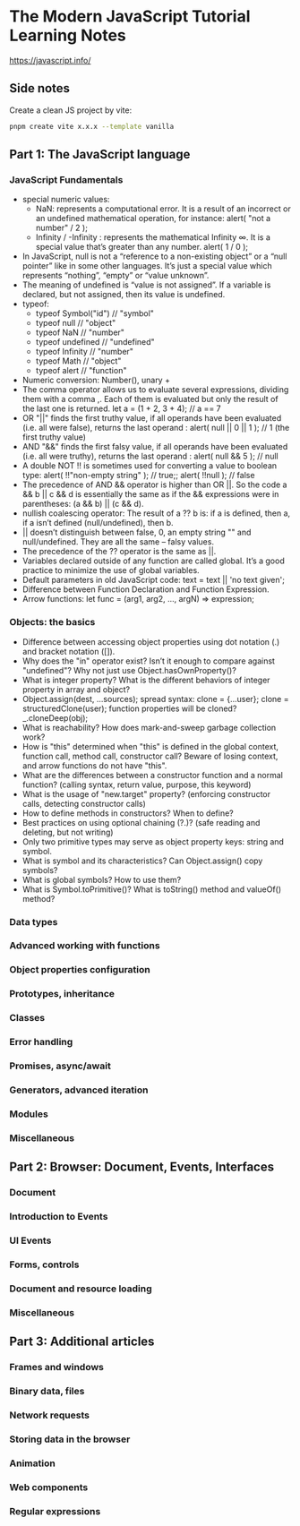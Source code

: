 # The Modern JavaScript Tutorial Learning Notes

https://javascript.info/

## Side notes

Create a clean JS project by vite:

```bash
pnpm create vite x.x.x --template vanilla
```

## Part 1: The JavaScript language

### JavaScript Fundamentals

- special numeric values:
  - NaN: represents a computational error. It is a result of an incorrect or an undefined mathematical operation, for instance: alert( "not a number" / 2 );
  - Infinity / -Infinity : represents the mathematical Infinity ∞. It is a special value that’s greater than any number. alert( 1 / 0 );
- In JavaScript, null is not a “reference to a non-existing object” or a “null pointer” like in some other languages. It’s just a special value which represents “nothing”, “empty” or “value unknown”.
- The meaning of undefined is “value is not assigned”. If a variable is declared, but not assigned, then its value is undefined.
- typeof:
  - typeof Symbol("id") // "symbol"
  - typeof null // "object"
  - typeof NaN // "number"
  - typeof undefined // "undefined"
  - typeof Infinity // "number"
  - typeof Math // "object"
  - typeof alert // "function"
- Numeric conversion: Number(), unary +
- The comma operator allows us to evaluate several expressions, dividing them with a comma ,. Each of them is evaluated but only the result of the last one is returned. let a = (1 + 2, 3 + 4); // a == 7
- OR "||" finds the first truthy value, if all operands have been evaluated (i.e. all were false), returns the last operand : alert( null || 0 || 1 ); // 1 (the first truthy value)
- AND "&&" finds the first falsy value, if all operands have been evaluated (i.e. all were truthy), returns the last operand : alert( null && 5 ); // null
- A double NOT !! is sometimes used for converting a value to boolean type: alert( !!"non-empty string" ); // true;; alert( !!null ); // false
- The precedence of AND && operator is higher than OR ||. So the code a && b || c && d is essentially the same as if the && expressions were in parentheses: (a && b) || (c && d).
- nullish coalescing operator: The result of a ?? b is: if a is defined, then a, if a isn’t defined (null/undefined), then b.
- || doesn’t distinguish between false, 0, an empty string "" and null/undefined. They are all the same – falsy values.
- The precedence of the ?? operator is the same as ||.
- Variables declared outside of any function are called global. It’s a good practice to minimize the use of global variables.
- Default parameters in old JavaScript code: text = text || 'no text given';
- Difference between Function Declaration and Function Expression.
- Arrow functions: let func = (arg1, arg2, ..., argN) => expression;

### Objects: the basics

- Difference between accessing object properties using dot notation (.) and bracket notation ([]).
- Why does the "in" operator exist? Isn’t it enough to compare against "undefined"? Why not just use Object.hasOwnProperty()?
- What is integer property? What is the different behaviors of integer property in array and object?
- Object.assign(dest, ...sources); spread syntax: clone = {...user}; clone = structuredClone(user); function properties will be cloned? \_.cloneDeep(obj);
- What is reachability? How does mark-and-sweep garbage collection work?
- How is "this" determined when "this" is defined in the global context, function call, method call, constructor call? Beware of losing context, and arrow functions do not have "this".
- What are the differences between a constructor function and a normal function? (calling syntax, return value, purpose, this keyword)
- What is the usage of "new.target" property? (enforcing constructor calls, detecting constructor calls)
- How to define methods in constructors? When to define?
- Best practices on using optional chaining (?.)? (safe reading and deleting, but not writing)
- Only two primitive types may serve as object property keys: string and symbol.
- What is symbol and its characteristics? Can Object.assign() copy symbols?
- What is global symbols? How to use them?
- What is Symbol.toPrimitive()? What is toString() method and valueOf() method?

### Data types

### Advanced working with functions

### Object properties configuration

### Prototypes, inheritance

### Classes

### Error handling

### Promises, async/await

### Generators, advanced iteration

### Modules

### Miscellaneous

## Part 2: Browser: Document, Events, Interfaces

### Document

### Introduction to Events

### UI Events

### Forms, controls

### Document and resource loading

### Miscellaneous

## Part 3: Additional articles

### Frames and windows

### Binary data, files

### Network requests

### Storing data in the browser

### Animation

### Web components

### Regular expressions
